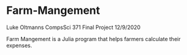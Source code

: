 # Farm-Mangement

Luke Oltmanns
CompsSci 371
Final Project
12/9/2020

Farm Mangement is a Julia program that helps farmers calculate their expenses. 
